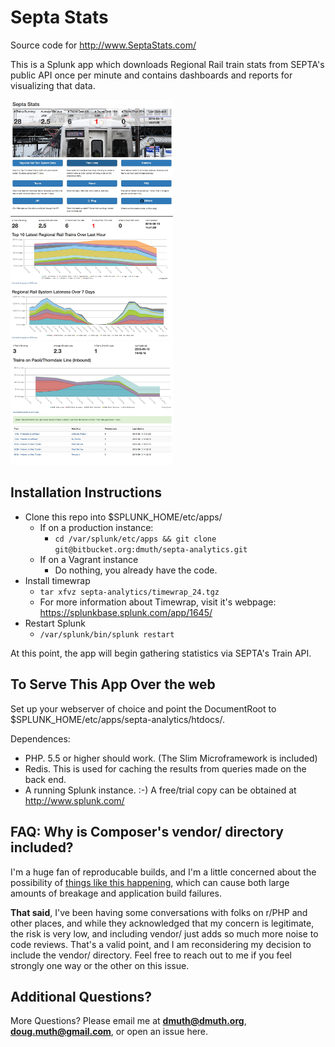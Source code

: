 # Septa Stats

Source code for http://www.SeptaStats.com/

This is a Splunk app which downloads Regional Rail train stats from SEPTA's public API
once per minute and contains dashboards and reports for visualizing that data.

<img src="https://raw.githubusercontent.com/dmuth/SeptaStats/master/img/septa-stats-1.jpg" width="260" />
<img src="https://raw.githubusercontent.com/dmuth/SeptaStats/master/img/septa-stats-2.jpg" width="260" />
<img src="https://raw.githubusercontent.com/dmuth/SeptaStats/master/img/septa-stats-3.jpg" width="260" />


## Installation Instructions

- Clone this repo into $SPLUNK_HOME/etc/apps/
    - If on a production instance:
        - `cd /var/splunk/etc/apps && git clone git@bitbucket.org:dmuth/septa-analytics.git`
    - If on a Vagrant instance
        - Do nothing, you already have the code.
- Install timewrap
    - `tar xfvz septa-analytics/timewrap_24.tgz`
    - For more information about Timewrap, visit it's webpage: https://splunkbase.splunk.com/app/1645/
- Restart Splunk
    - `/var/splunk/bin/splunk restart`

At this point, the app will begin gathering statistics via SEPTA's Train API.

## To Serve This App Over the web

Set up your webserver of choice and point the DocumentRoot to $SPLUNK_HOME/etc/apps/septa-analytics/htdocs/.

Dependences:
- PHP.  5.5 or higher should work. (The Slim Microframework is included)
- Redis. This is used for caching the results from queries made on the back end.
- A running Splunk instance. :-)  A free/trial copy can be obtained at http://www.splunk.com/


## FAQ: Why is Composer's vendor/ directory included?

I'm a huge fan of reproducable builds, and I'm a little concerned about the possibility of <a href="http://www.theregister.co.uk/2016/03/23/npm_left_pad_chaos/">things like this happening</a>, 
which can cause both large amounts of breakage and application build failures.

**That said**, I've been having some conversations with folks on r/PHP and other places, and while 
they acknowledged that my concern is legitimate, the risk is very low, and including vendor/
just adds so much more noise to code reviews.  That's a valid point, and I am reconsidering my 
decision to include the vendor/ directory.  Feel free to reach out to me if you feel strongly
one way or the other on this issue.


## Additional Questions?

More Questions?  Please email me at **dmuth@dmuth.org**, **doug.muth@gmail.com**, or open an issue here.



